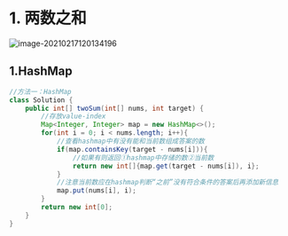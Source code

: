 # 1. 两数之和

![image-20210217120134196](https://raw.githubusercontent.com/TWDH/Leetcode-From-Zero/pictures/img/image-20210217120134196.png)

## 1.HashMap

```java
//方法一：HashMap
class Solution {
    public int[] twoSum(int[] nums, int target) {
        //存放value-index
        Map<Integer, Integer> map = new HashMap<>();
        for(int i = 0; i < nums.length; i++){
            //查看hashmap中有没有能和当前数组成答案的数
            if(map.containsKey(target - nums[i])){
                //如果有则返回①hashmap中存储的数②当前数
                return new int[]{map.get(target - nums[i]), i};
            }
            //注意当前数应在hashmap判断“之前”没有符合条件的答案后再添加新信息
            map.put(nums[i], i);
        }
        return new int[0];
    }
}
```

